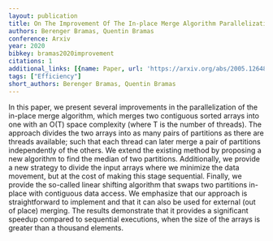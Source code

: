 ```yaml
---
layout: publication
title: On The Improvement Of The In-place Merge Algorithm Parallelization
authors: Berenger Bramas, Quentin Bramas
conference: Arxiv
year: 2020
bibkey: bramas2020improvement
citations: 1
additional_links: [{name: Paper, url: 'https://arxiv.org/abs/2005.12648'}]
tags: ["Efficiency"]
short_authors: Berenger Bramas, Quentin Bramas
---
```

In this paper, we present several improvements in the parallelization of the
in-place merge algorithm, which merges two contiguous sorted arrays into one
with an O(T) space complexity (where T is the number of threads). The approach
divides the two arrays into as many pairs of partitions as there are threads
available; such that each thread can later merge a pair of partitions
independently of the others. We extend the existing method by proposing a new
algorithm to find the median of two partitions. Additionally, we provide a new
strategy to divide the input arrays where we minimize the data movement, but at
the cost of making this stage sequential. Finally, we provide the so-called
linear shifting algorithm that swaps two partitions in-place with contiguous
data access. We emphasize that our approach is straightforward to implement and
that it can also be used for external (out of place) merging. The results
demonstrate that it provides a significant speedup compared to sequential
executions, when the size of the arrays is greater than a thousand elements.